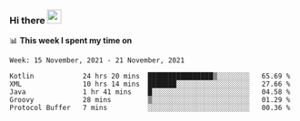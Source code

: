 ### Hi there <a href="https://www.gautamkrishnar.com/"><img src="https://media.giphy.com/media/hvRJCLFzcasrR4ia7z/giphy.gif" width="25px"></a>

📊 **This week I spent my time on**

<!--START_SECTION:waka-->
```text
Week: 15 November, 2021 - 21 November, 2021

Kotlin            24 hrs 20 mins  ████████████████▒░░░░░░░░   65.69 % 
XML               10 hrs 14 mins  ███████░░░░░░░░░░░░░░░░░░   27.66 % 
Java              1 hr 41 mins    █░░░░░░░░░░░░░░░░░░░░░░░░   04.58 % 
Groovy            28 mins         ▒░░░░░░░░░░░░░░░░░░░░░░░░   01.29 % 
Protocol Buffer   7 mins          ░░░░░░░░░░░░░░░░░░░░░░░░░   00.36 % 
```
<!--END_SECTION:waka-->
